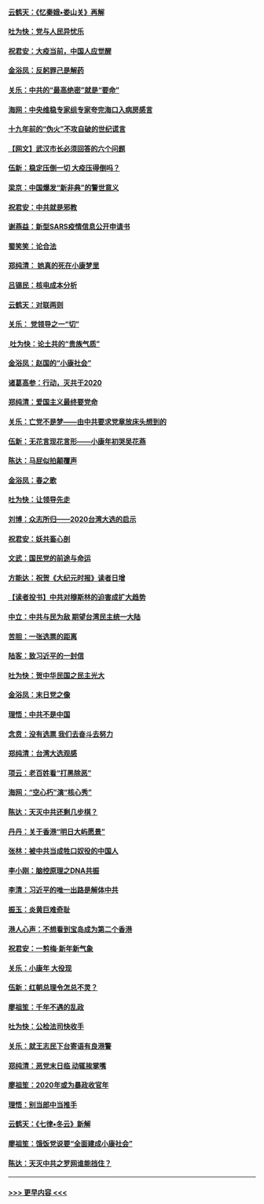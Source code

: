#### [云鹤天：《忆秦娥▪娄山关》再解](../pages/nsc993/n11824682.md?t=01271444) 
#### [吐为快：党与人民异忧乐](../pages/nsc993/n11824660.md?t=01271444) 
#### [祝君安：大疫当前，中国人应觉醒](../pages/nsc993/n11821946.md?t=01271444) 
#### [金浴凤：反躬罪己是解药](../pages/nsc993/n11820280.md?t=01271444) 
#### [关乐：中共的“最高绝密”就是“要命”](../pages/nsc993/n11816946.md?t=01271444) 
#### [海网：中央维稳专家组专家夸完海口入病房感言](../pages/nsc993/n11815138.md?t=01271444) 
#### [十九年前的“伪火”不攻自破的世纪谎言](../pages/nsc993/n11813238.md?t=01271444) 
#### [【网文】武汉市长必须回答的六个问题](../pages/nsc993/n11813848.md?t=01271444) 
#### [伍新：稳定压倒一切 大疫压得倒吗？](../pages/nsc993/n11812634.md?t=01271444) 
#### [梁京：中国爆发“新非典”的警世意义](../pages/nsc993/n11812554.md?t=01271444) 
#### [祝君安：中共就是邪教](../pages/nsc993/n11812431.md?t=01271444) 
#### [谢燕益：新型SARS疫情信息公开申请书](../pages/nsc993/n11808840.md?t=01271444) 
#### [蜀笑笑：论合法](../pages/nsc993/n11808064.md?t=01271444) 
#### [郑纯清： 她真的死在小康梦里](../pages/nsc993/n11806623.md?t=01271444) 
#### [吕锡民：核电成本分析](../pages/nsc993/n11806284.md?t=01271444) 
#### [云鹤天：对联两则](../pages/nsc993/n11805957.md?t=01271444) 
#### [关乐： 党领导之一“切”](../pages/nsc993/n11804505.md?t=01271444) 
#### [ 吐为快：论土共的“贵族气质”](../pages/nsc993/n11804490.md?t=01271444) 
#### [金浴凤：赵国的“小康社会”](../pages/nsc993/n11804452.md?t=01271444) 
#### [诸葛高参：行动，灭共于2020](../pages/nsc993/n11804120.md?t=01271444) 
#### [郑纯清：爱国主义最终要党命](../pages/nsc993/n11802197.md?t=01271444) 
#### [关乐：亡党不是梦——由中共要求党章放床头想到的](../pages/nsc993/n11802156.md?t=01271444) 
#### [伍新：无花言现花言形——小康年初哭吴花燕](../pages/nsc993/n11800044.md?t=01271444) 
#### [陈达：马屁似拍颠覆声](../pages/nsc993/n11800010.md?t=01271444) 
#### [金浴凤：春之歌](../pages/nsc993/n11797687.md?t=01271444) 
#### [吐为快：让领导先走](../pages/nsc993/n11797512.md?t=01271444) 
#### [刘博：众志所归——2020台湾大选的启示](../pages/nsc993/n11796878.md?t=01271444) 
#### [祝君安：妖共畜心剖](../pages/nsc993/n11794273.md?t=01271444) 
#### [文武：国民党的前途与命运](../pages/nsc993/n11794198.md?t=01271444) 
#### [方能达：祝贺《大纪元时报》读者日增](../pages/nsc993/n11793807.md?t=01271444) 
#### [【读者投书】中共对穆斯林的迫害成扩大趋势](../pages/nsc993/n11791371.md?t=01271444) 
#### [中立：中共与民为敌 期望台湾民主统一大陆](../pages/nsc993/n11790392.md?t=01271444) 
#### [苦胆：一张选票的距离](../pages/nsc993/n11788914.md?t=01271444) 
#### [陆客：致习近平的一封信](../pages/nsc993/n11788867.md?t=01271444) 
#### [吐为快：贺中华民国之民主光大](../pages/nsc993/n11788618.md?t=01271444) 
#### [金浴凤：末日党之像](../pages/nsc993/n11787475.md?t=01271444) 
#### [理悟：中共不是中国](../pages/nsc993/n11787463.md?t=01271444) 
#### [念贲：没有选票  我们去奋斗去努力](../pages/nsc993/n11787398.md?t=01271444) 
#### [郑纯清：台湾大选观感](../pages/nsc993/n11786210.md?t=01271444) 
#### [项云：老百姓看“打黑除恶”](../pages/nsc993/n11785398.md?t=01271444) 
#### [海网：“空心朽”演“核心秀”](../pages/nsc993/n11783874.md?t=01271444) 
#### [陈达：天灭中共还剩几步棋？](../pages/nsc993/n11783719.md?t=01271444) 
#### [丹丹：关于香港“明日大屿愿景”](../pages/nsc993/n11783273.md?t=01271444) 
#### [张林：被中共当成牲口奴役的中国人](../pages/nsc993/n11782397.md?t=01271444) 
#### [李小刚：脑控原理之DNA共振](../pages/nsc993/n11780962.md?t=01271444) 
#### [李清：习近平的唯一出路是解体中共](../pages/nsc993/n11780866.md?t=01271444) 
#### [振玉：炎黄巨难奇耻](../pages/nsc993/n11779632.md?t=01271444) 
#### [港人心声：不想看到宝岛成为第二个香港](../pages/nsc993/n11778817.md?t=01271444) 
#### [祝君安：一剪梅‧新年新气象](../pages/nsc993/n11776340.md?t=01271444) 
#### [关乐：小康年 大役现](../pages/nsc993/n11774213.md?t=01271444) 
#### [伍新：红朝总理令怎总不灵？](../pages/nsc993/n11770813.md?t=01271444) 
#### [廖祖笙：千年不遇的乱政](../pages/nsc993/n11770373.md?t=01271444) 
#### [吐为快：公检法司快收手](../pages/nsc993/n11770359.md?t=01271444) 
#### [关乐：就王志民下台寄语有良港警](../pages/nsc993/n11769903.md?t=01271444) 
#### [郑纯清：恶党末日临 动辄挨掌嘴](../pages/nsc993/n11769356.md?t=01271444) 
#### [廖祖笙：2020年或为暴政收官年](../pages/nsc993/n11768216.md?t=01271444) 
#### [理悟：别当郎中当推手](../pages/nsc993/n11768243.md?t=01271444) 
#### [云鹤天：《七律▪冬云》新解](../pages/nsc993/n11768204.md?t=01271444) 
#### [廖祖笙：饿饭党说要“全面建成小康社会”](../pages/nsc993/n11767482.md?t=01271444) 
#### [陈达：天灭中共之罗网谁能挡住？](../pages/nsc993/n11767465.md?t=01271444) 

----
#### [ >>> 更早内容 <<< ](../indexes/nsc993-earlier.md)
